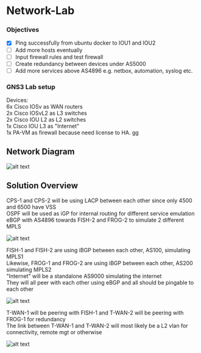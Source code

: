 # Network-Lab

### Objectives  
- [x] Ping successfully from ubuntu docker to IOU1 and IOU2  
- [ ] Add more hosts eventually  
- [ ] Input firewall rules and test firewall  
- [ ] Create redundancy between devices under AS5000  
- [ ] Add more services above AS4896 e.g. netbox, automation, syslog etc.

### GNS3 Lab setup

Devices:  
6x Cisco IOSv as WAN routers  
2x Cisco IOSvL2 as L3 switches  
2x Cisco IOU L2 as L2 switches  
1x Cisco IOU L3 as "Internet"  
1x PA-VM as firewall because need license to HA. gg 

## Network Diagram  
![alt text](https://github.com/fawnorange/Network-Lab/blob/main/Diagrams/Network%20Lab%20v1.png)


## Solution Overview  
CPS-1 and CPS-2 will be using LACP between each other since only 4500 and 6500 have VSS  
OSPF will be used as iGP for internal routing for different service emulation    
eBGP with AS4896 towards FISH-2 and FROG-2 to simulate 2 different MPLS  

![alt text](https://github.com/fawnorange/Network-Lab/blob/main/Diagrams/HQ%20compartment.png)  

FISH-1 and FISH-2 are using iBGP between each other, AS100, simulating MPLS1  
Likewise, FROG-1 and FROG-2 are using iBGP between each other, AS200 simulating MPLS2  
"Internet" will be a standalone AS9000 simulating the internet  
They will all peer with each other using eBGP and all should be pingable to each other  

![alt text](https://github.com/fawnorange/Network-Lab/blob/main/Diagrams/ISP%20compartment.png)  

T-WAN-1 will be peering with FISH-1 and T-WAN-2 will be peering with FROG-1 for redundancy  
The link between T-WAN-1 and T-WAN-2 will most likely be a L2 vlan for connectivity, remote mgt or otherwise  

![alt text](https://github.com/fawnorange/Network-Lab/blob/main/Diagrams/Remote%20site%20compartment.png)
